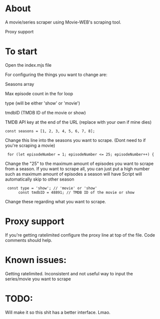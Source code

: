 # About

A movie/series scraper using Movie-WEB's scraping tool. 

Proxy support

# To start
Open the index.mjs file 

For configuring the things you want to change are: 

Seasons array 

Max episode count in the for loop 

type (will be either 'show' or 'movie') 

tmdbID (TMDB ID of the movie or show) 

TMDB API key at the end of the URL (replace with your own if mine dies) 

`const seasons = [1, 2, 3, 4, 5, 6, 7, 8];` 

Change this line into the seasons you want to scrape. (Dont need to if you're scraping a movie) 

` for (let episodeNumber = 1; episodeNumber <= 25; episodeNumber++) {` 

Change the "25" to the maximum amount of episodes you want to scrape from a season. If you want to scrape all, you can just put a high number such as maximum amount of episodes a season will have 
Script will automatically skip to other season 

```
 const type = 'show'; // 'movie' or 'show'
      const tmdbID = 48891; // TMDB ID of the movie or show
```

Change these regarding what you want to scrape.

# Proxy support
If you're getting ratelimited configure the proxy line at top of the file. Code comments should help.

# Known issues:

Getting ratelimited.
Inconsistent and not useful way to input the series/movie you want to scrape

# TODO:

Will make it so this shit has a better interface. Lmao.
